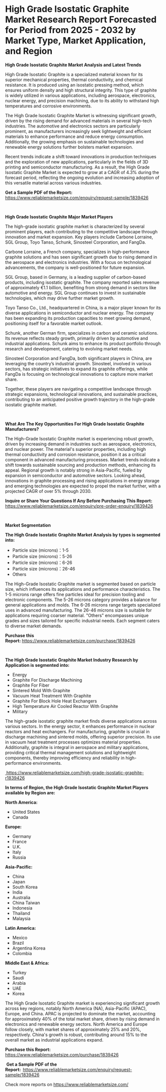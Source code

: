 <p><h1>High Grade Isostatic Graphite Market Research Report Forecasted for Period from 2025 -  2032 by Market Type, Market Application, and Region</h1></p><p><strong>High Grade Isostatic Graphite Market Analysis and Latest Trends</strong></p>
<p><p>High Grade Isostatic Graphite is a specialized material known for its superior mechanical properties, thermal conductivity, and chemical resistance. It is produced using an isostatic pressing method, which ensures uniform density and high structural integrity. This type of graphite is widely utilized in various applications, including aerospace, electronics, nuclear energy, and precision machining, due to its ability to withstand high temperatures and corrosive environments.</p><p>The High Grade Isostatic Graphite Market is witnessing significant growth, driven by the rising demand for advanced materials in several high-tech industries. The automotive and electronics sectors are particularly prominent, as manufacturers increasingly seek lightweight and efficient materials to enhance performance and reduce energy consumption. Additionally, the growing emphasis on sustainable technologies and renewable energy solutions further bolsters market expansion.</p><p>Recent trends indicate a shift toward innovations in production techniques and the exploration of new applications, particularly in the fields of 3D printing and semiconductor manufacturing. As a result, the High Grade Isostatic Graphite Market is expected to grow at a CAGR of 4.3% during the forecast period, reflecting the ongoing evolution and increasing adoption of this versatile material across various industries.</p></p>
<p><strong>Get a Sample PDF of the Report:&nbsp;</strong> <a href="https://www.reliablemarketsize.com/enquiry/request-sample/1839426?utm_campaign=3254&utm_medium=2&utm_source=Github&utm_content=ia&utm_term=03042025&utm_id=high-grade-isostatic-graphite">https://www.reliablemarketsize.com/enquiry/request-sample/1839426</a></p>
<p>&nbsp;</p>
<p><strong>High Grade Isostatic Graphite Major Market Players</strong></p>
<p><p>The high-grade isostatic graphite market is characterized by several prominent players, each contributing to the competitive landscape through innovation and market expansion. Key players include Carbone Lorraine, SGL Group, Toyo Tanso, Schunk, Sinosteel Corporation, and FangDa.</p><p>Carbone Lorraine, a French company, specializes in high-performance graphite solutions and has seen significant growth due to rising demand in the aerospace and electronics industries. With a focus on technological advancements, the company is well-positioned for future expansion.</p><p>SGL Group, based in Germany, is a leading supplier of carbon-based products, including isostatic graphite. The company reported sales revenue of approximately €1.1 billion, benefiting from strong demand in sectors like automotive and energy. SGL Group continues to invest in sustainable technologies, which may drive further market growth.</p><p>Toyo Tanso Co., Ltd., headquartered in China, is a major player known for its diverse applications in semiconductor and nuclear energy. The company has been expanding its production capacities to meet growing demand, positioning itself for a favorable market outlook.</p><p>Schunk, another German firm, specializes in carbon and ceramic solutions. Its revenue reflects steady growth, primarily driven by automotive and industrial applications. Schunk aims to enhance its product portfolio through research and development, catering to evolving market needs.</p><p>Sinosteel Corporation and FangDa, both significant players in China, are leveraging the country’s industrial growth. Sinosteel, involved in various sectors, has strategic initiatives to expand its graphite offerings, while FangDa is focusing on technological innovations to capture more market share.</p><p>Together, these players are navigating a competitive landscape through strategic expansions, technological innovations, and sustainable practices, contributing to an anticipated positive growth trajectory in the high-grade isostatic graphite market.</p></p>
<p>&nbsp;</p>
<p><strong>What Are The Key Opportunities For High Grade Isostatic Graphite Manufacturers?</strong></p>
<p><p>The High-Grade Isostatic Graphite market is experiencing robust growth, driven by increasing demand in industries such as aerospace, electronics, and nuclear power. The material's superior properties, including high thermal conductivity and corrosion resistance, position it as a critical component in advanced manufacturing processes. Market trends indicate a shift towards sustainable sourcing and production methods, enhancing its appeal. Regional growth is notably strong in Asia-Pacific, fueled by expansion in semiconductor and automotive sectors. Looking ahead, innovations in graphite processing and rising applications in energy storage and emerging technologies are expected to propel the market further, with a projected CAGR of over 5% through 2030.</p></p>
<p><strong>Inquire or Share Your Questions If Any Before Purchasing This Report:</strong> <a href="https://www.reliablemarketsize.com/enquiry/pre-order-enquiry/1839426?utm_campaign=3254&utm_medium=2&utm_source=Github&utm_content=ia&utm_term=03042025&utm_id=high-grade-isostatic-graphite">https://www.reliablemarketsize.com/enquiry/pre-order-enquiry/1839426</a></p>
<p>&nbsp;</p>
<p><strong>Market Segmentation</strong></p>
<p><strong>The High Grade Isostatic Graphite Market Analysis by types is segmented into:</strong></p>
<p><ul><li>Particle size (microns)：1-5</li><li>Particle size (microns)：5-26</li><li>Particle size (microns)：6-26</li><li>Particle size (microns)：26-46</li><li>Others</li></ul></p>
<p><p>The High-Grade Isostatic Graphite market is segmented based on particle size, which influences its applications and performance characteristics. The 1-5 microns range offers fine particles ideal for precision tooling and electronic components. The 5-26 microns category provides a balance for general applications and molds. The 6-26 microns range targets specialized uses in advanced manufacturing. The 26-46 microns size is suitable for applications requiring coarser material. "Others" encompasses unique grades and sizes tailored for specific industrial needs. Each segment caters to diverse market demands.</p></p>
<p><strong>Purchase this Report:&nbsp;</strong><a href="https://www.reliablemarketsize.com/purchase/1839426?utm_campaign=3254&utm_medium=2&utm_source=Github&utm_content=ia&utm_term=03042025&utm_id=high-grade-isostatic-graphite">https://www.reliablemarketsize.com/purchase/1839426</a></p>
<p>&nbsp;</p>
<p><strong>The High Grade Isostatic Graphite Market Industry Research by Application is segmented into:</strong></p>
<p><ul><li>Energy</li><li>Graphite For Discharge Machining</li><li>Graphite For Fiber</li><li>Sintered Mold With Graphite</li><li>Vacuum Heat Treatment With Graphite</li><li>Graphite For Block Hole Heat Exchangers</li><li>High Temperature Air Cooled Reactor With Graphite</li><li>Military</li></ul></p>
<p><p>The high-grade isostatic graphite market finds diverse applications across various sectors. In the energy sector, it enhances performance in nuclear reactors and heat exchangers. For manufacturing, graphite is crucial in discharge machining and sintered molds, offering superior precision. Its use in vacuum heat treatment processes optimizes material properties. Additionally, graphite is integral in aerospace and military applications, providing critical thermal management solutions and lightweight components, thereby improving efficiency and reliability in high-performance environments.</p></p>
<p><a href="https://www.reliablemarketsize.com/high-grade-isostatic-graphite-r1839426?utm_campaign=3254&utm_medium=2&utm_source=Github&utm_content=ia&utm_term=03042025&utm_id=high-grade-isostatic-graphite">&nbsp;https://www.reliablemarketsize.com/high-grade-isostatic-graphite-r1839426</a></p>
<p><strong>In terms of Region, the High Grade Isostatic Graphite Market Players available by Region are:</strong></p>
<p>
    <p> <strong> North America: </strong>
        <ul>
            <li>United States</li>
            <li>Canada</li>
        </ul>
        </p> 
    <p> <strong> Europe: </strong>
        <ul>
            <li>Germany</li>
            <li>France</li>
            <li>U.K.</li>
            <li>Italy</li>
            <li>Russia</li>
        </ul>
        </p> 
    <p> <strong> Asia-Pacific: </strong>
        <ul>
            <li>China</li>
            <li>Japan</li>
            <li>South Korea</li>
            <li>India</li>
            <li>Australia</li>
            <li>China Taiwan</li>
            <li>Indonesia</li>
            <li>Thailand</li>
            <li>Malaysia</li>
        </ul>
        </p> 
    <p> <strong> Latin America: </strong>
        <ul>
            <li>Mexico</li>
            <li>Brazil</li>
            <li>Argentina Korea</li>
            <li>Colombia</li>
        </ul>
        </p> 
    <p> <strong> Middle East & Africa: </strong>
        <ul>
            <li>Turkey</li>
            <li>Saudi</li>
            <li>Arabia</li>
            <li>UAE</li>
            <li>Korea</li>
        </ul>
    </p>
    </p>
<p><p>The High Grade Isostatic Graphite market is experiencing significant growth across key regions, notably North America (NA), Asia-Pacific (APAC), Europe, and China. APAC is projected to dominate the market, accounting for approximately 40% of the total market share, driven by rising demand in electronics and renewable energy sectors. North America and Europe follow closely, with market shares of approximately 25% and 20%, respectively. China's growth is robust, contributing around 15% to the overall market as industrial applications expand.</p></p>
<p><strong>Purchase this Report: </strong><a href="https://www.reliablemarketsize.com/purchase/1839426?utm_campaign=3254&utm_medium=2&utm_source=Github&utm_content=ia&utm_term=03042025&utm_id=high-grade-isostatic-graphite">https://www.reliablemarketsize.com/purchase/1839426</a></p>
<p>&nbsp;<strong>Get a Sample PDF of the Report:&nbsp;&nbsp;</strong><a href="https://www.reliablemarketsize.com/enquiry/request-sample/1839426?utm_campaign=3254&utm_medium=2&utm_source=Github&utm_content=ia&utm_term=03042025&utm_id=high-grade-isostatic-graphite">https://www.reliablemarketsize.com/enquiry/request-sample/1839426</a></p>
<p><strong></strong></p>
<p>Check more reports on <a href="https://www.reliablemarketsize.com/?utm_campaign=3254&utm_medium=2&utm_source=Github&utm_content=ia&utm_term=03042025&utm_id=high-grade-isostatic-graphite">https://www.reliablemarketsize.com/</a></p>